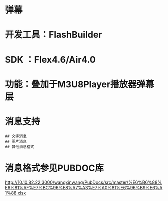 ﻿# 弹幕
# 开发工具：FlashBuilder
# SDK     ：Flex4.6/Air4.0
# 功能：叠加于M3U8Player播放器弹幕层
# 消息支持
	## 文字消息
	## 图片消息
	## 其他消息格式
# 消息格式参见PUBDOC库 
http://10.10.82.22:3000/wangxinwang/PubDocs/src/master/%E6%B6%88%E6%81%AF%E7%BC%96%E8%A7%A3%E7%A0%81%E6%96%B9%E6%A1%88.xlsx



